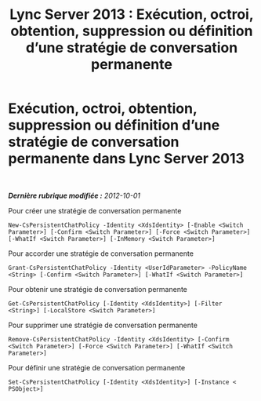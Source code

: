 ﻿---
title: 'Lync Server 2013 : Exécution, octroi, obtention, suppression ou définition d’une stratégie de conversation permanente'
TOCTitle: Exécution, octroi, obtention, suppression ou définition d’une stratégie de conversation permanente
ms:assetid: 39ccdbe8-fb3d-47bc-96e2-9486b6d317e0
ms:mtpsurl: https://technet.microsoft.com/fr-fr/library/JJ204810(v=OCS.15)
ms:contentKeyID: 49296924
ms.date: 05/20/2016
mtps_version: v=OCS.15
ms.translationtype: HT
---

# Exécution, octroi, obtention, suppression ou définition d’une stratégie de conversation permanente dans Lync Server 2013

 

_**Dernière rubrique modifiée :** 2012-10-01_

Pour créer une stratégie de conversation permanente

    New-CsPersistentChatPolicy -Identity <XdsIdentity> [-Enable <Switch Parameter>] [-Confirm <Switch Parameter>] [-Force <Switch Parameter>] [-WhatIf <Switch Parameter>] [-InMemory <Switch Parameter>]

Pour accorder une stratégie de conversation permanente

    Grant-CsPersistentChatPolicy -Identity <UserIdParameter> -PolicyName <String> [-Confirm <Switch Parameter>] [-WhatIf <Switch Parameter>]

Pour obtenir une stratégie de conversation permanente

    Get-CsPersistentChatPolicy [-Identity <XdsIdentity>] [-Filter <String>] [-LocalStore <Switch Parameter>]

Pour supprimer une stratégie de conversation permanente

    Remove-CsPersistentChatPolicy -Identity <XdsIdentity> [-Confirm <Switch Parameter>] [-Force <Switch Parameter>] [-WhatIf <Switch Parameter>]

Pour définir une stratégie de conversation permanente

    Set-CsPersistentChatPolicy [-Identity <XdsIdentity>] [-Instance < PSObject>]

